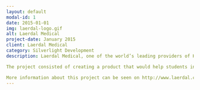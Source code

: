 ```yaml
---
layout: default
modal-id: 1
date: 2015-01-01
img: laerdal-logo.gif
alt: Laerdal Medical
project-date: January 2015
client: Laerdal Medical
category: Silverlight Development
description: Laerdal Medical, one of the world’s leading providers of Healthcare Solutions, is dedicated to helping save lives. Laerdal serves healthcare providers and educators with products and services for Basic Life Support, Advanced Life Support, Simulation, Airway Management, Immobilization, Patient Care, Self-directed Learning and Medical Education.

The project consisted of creating a product that would help students in medical training when using Laerdals manikin type products. SimView makes it possible to review what happened during the simulation. Sebastian was mainly responsible for the Silvelight-client. The SL-client made it possible to stream video from multiple cameras at once and handle stop and start of the recordings. When performing a review of a simulation the manikins vital signs are plotted on the timeline of the simulation for a more detailed feedback to the student.

More information about this project can be seen on http://www.laerdal.com/se/SimView
---
```


